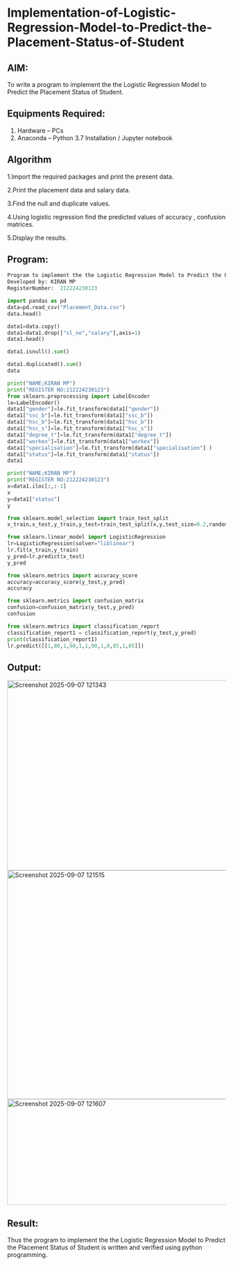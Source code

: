 # Implementation-of-Logistic-Regression-Model-to-Predict-the-Placement-Status-of-Student

## AIM:
To write a program to implement the the Logistic Regression Model to Predict the Placement Status of Student.

## Equipments Required:
1. Hardware – PCs
2. Anaconda – Python 3.7 Installation / Jupyter notebook


## Algorithm
1.Import the required packages and print the present data.

2.Print the placement data and salary data.

3.Find the null and duplicate values.

4.Using logistic regression find the predicted values of accuracy , confusion matrices.

5.Display the results.
## Program:
```python
Program to implement the the Logistic Regression Model to Predict the Placement Status of Student.
Developed by: KIRAN MP
RegisterNumber:  212224230123
```
```python
import pandas as pd
data=pd.read_csv("Placement_Data.csv")
data.head()

data1=data.copy()
data1=data1.drop(["sl_no","salary"],axis=1)
data1.head()

data1.isnull().sum()

data1.duplicated().sum()
data

```
```python
print("NAME;KIRAN MP")
print("REGISTER NO:212224230123")
from sklearn.preprocessing import LabelEncoder
le=LabelEncoder()
data1["gender"]=le.fit_transform(data1["gender"])
data1["ssc_b"]=le.fit_transform(data1["ssc_b"])
data1["hsc_b"]=le.fit_transform(data1["hsc_b"])
data1["hsc_s"]=le.fit_transform(data1["hsc_s"])
data1["degree_t"]=le.fit_transform(data1["degree_t"])
data1["workex"]=le.fit_transform(data1["workex"])
data1["specialisation"]=le.fit_transform(data1["specialisation"] )     
data1["status"]=le.fit_transform(data1["status"])       
data1 
```
```python
print("NAME;KIRAN MP")
print("REGISTER NO:212224230123")
x=data1.iloc[:,:-1]
x
y=data1["status"]
y

from sklearn.model_selection import train_test_split
x_train,x_test,y_train,y_test=train_test_split(x,y,test_size=0.2,random_state=0)

from sklearn.linear_model import LogisticRegression
lr=LogisticRegression(solver="liblinear")
lr.fit(x_train,y_train)
y_pred=lr.predict(x_test)
y_pred

from sklearn.metrics import accuracy_score
accuracy=accuracy_score(y_test,y_pred)
accuracy

from sklearn.metrics import confusion_matrix
confusion=confusion_matrix(y_test,y_pred)
confusion

from sklearn.metrics import classification_report
classification_report1 = classification_report(y_test,y_pred)
print(classification_report1)
lr.predict([[1,80,1,90,1,1,90,1,0,85,1,85]])
```
## Output:
<img width="1192" height="438" alt="Screenshot 2025-09-07 121343" src="https://github.com/user-attachments/assets/2d6ba894-5f3f-4147-af84-40f9c37c8ad6" />
<img width="993" height="527" alt="Screenshot 2025-09-07 121515" src="https://github.com/user-attachments/assets/57a976a6-4dda-4f11-8197-51cd12e44640" />
<img width="631" height="244" alt="Screenshot 2025-09-07 121607" src="https://github.com/user-attachments/assets/16cb69e9-6537-4ca7-8a42-71dc775f58ce" />



## Result:
Thus the program to implement the the Logistic Regression Model to Predict the Placement Status of Student is written and verified using python programming.
